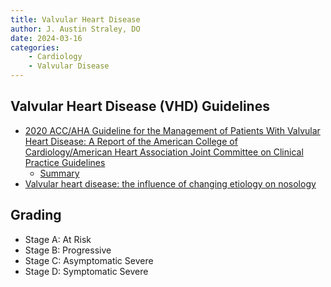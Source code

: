 ```yaml
---
title: Valvular Heart Disease
author: J. Austin Straley, DO
date: 2024-03-16
categories:
    - Cardiology
    - Valvular Disease
---
```


## Valvular Heart Disease (VHD) Guidelines

* [2020 ACC/AHA Guideline for the Management of Patients With Valvular Heart Disease: A Report of the American College of Cardiology/American Heart Association Joint Committee on Clinical Practice Guidelines][1]
  * [Summary][2]
* [Valvular heart disease: the influence of changing etiology on nosology][3]

## Grading

* Stage A: At Risk
* Stage B: Progressive
* Stage C: Asymptomatic Severe
* Stage D: Symptomatic Severe

[1]: https://pubmed.ncbi.nlm.nih.gov/33332150/
[2]: https://pubmed.ncbi.nlm.nih.gov/33332149/
[3]: https://pubmed.ncbi.nlm.nih.gov/8000586/
